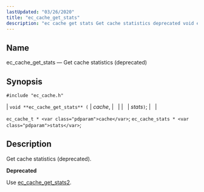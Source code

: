 ```yaml
---
lastUpdated: "03/26/2020"
title: "ec_cache_get_stats"
description: "ec cache get stats Get cache statistics deprecated void ec cache get stats cache stats ec cache t cache ec cache stats stats Get cache statistics deprecated Use ec cache get stats 2..."
---
```


<a name="apis.ec_cache_get_stats"></a> 
## Name

ec_cache_get_stats — Get cache statistics (deprecated)

## Synopsis

`#include "ec_cache.h"`

| `void **ec_cache_get_stats** (` | <var class="pdparam">cache</var>, |   |
|   | <var class="pdparam">stats</var>`)`; |   |

`ec_cache_t * <var class="pdparam">cache</var>`;
`ec_cache_stats * <var class="pdparam">stats</var>`;<a name="idp50798048"></a> 
## Description

Get cache statistics (deprecated).

**<a name="idp50799264"></a> Deprecated**

Use [ec_cache_get_stats2](/momentum/3/3-api/apis-ec-cache-get-stats-2).